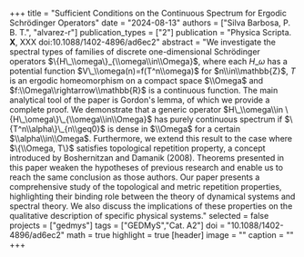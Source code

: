 +++
title = "Sufficient Conditions on the Continuous Spectrum for Ergodic Schrödinger Operators"
date = "2024-08-13"
authors = ["Silva Barbosa, P. B. T.", "alvarez-r"]
publication_types = ["2"]
publication = "Physica Scripta. **X**, XXX doi:10.1088/1402-4896/ad6ec2"
abstract = "We investigate the spectral types of families of discrete one-dimensional Schrödinger operators $\{H\_\\omega\}_{\\omega\\in\\Omega}$, where each $H\_\omega$ has a potential function $V\_\\omega(n)=f(T^n\\omega)$ for $n\\in\\mathbb{Z}$, $T$ is an ergodic homeomorphism on a compact space $\\Omega$ and $f:\\Omega\\rightarrow\\mathbb{R}$ is a continuous function. The main analytical tool of the paper is Gordon's lemma, of which we provide a complete proof. We demonstrate that a generic operator $H\_\\omega\\in \{H\_\omega\}\_{\\omega\\in\\Omega}$ has purely continuous spectrum if $\{T^n\\alpha\}\_{n\\geq0}$ is dense in $\\Omega$ for a certain $\\alpha\\in\\Omega$. Furthermore, we extend this result to the case where $\{\\Omega, T\}$ satisfies topological repetition property, a concept introduced by Boshernitzan and Damanik (2008). Theorems presented in this paper weaken the hypotheses of previous research and enable us to reach the same conclusion as those authors. Our paper presents a comprehensive study of the topological and metric repetition properties, highlighting their binding role between the theory of dynamical systems and spectral theory. We also discuss the implications of these properties on the qualitative description of specific physical systems."
selected = false
projects = ["gedmys"]
tags = ["GEDMyS","Cat. A2"]
doi = "10.1088/1402-4896/ad6ec2"
math = true
highlight = true
[header]
image = ""
caption = ""
+++
